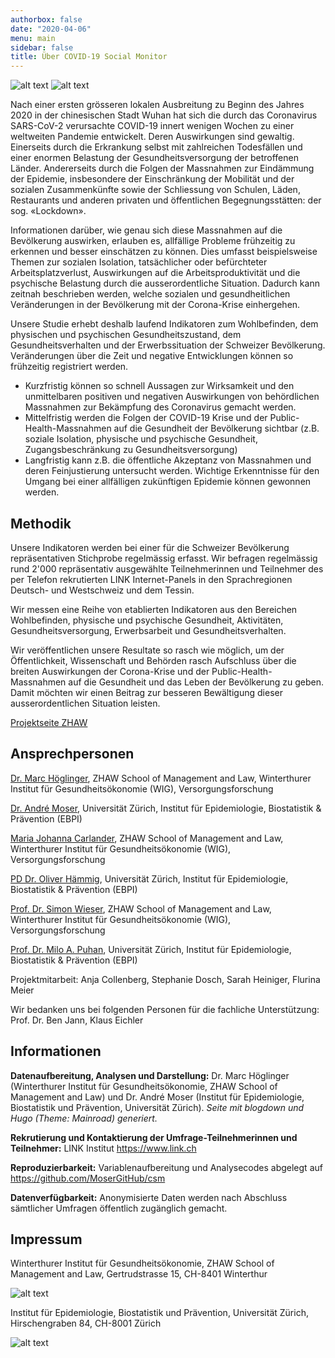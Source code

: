 ```yaml
---
authorbox: false
date: "2020-04-06"
menu: main
sidebar: false
title: Über COVID-19 Social Monitor
---
```


![alt text](/static/img/logo_ZHAW.jpg)
![alt text](/static/img/logo_UZH.jpeg)

Nach einer ersten grösseren lokalen Ausbreitung zu Beginn des Jahres 2020 in der chinesischen Stadt Wuhan hat sich die durch das Coronavirus SARS-CoV-2 verursachte COVID-19 innert wenigen Wochen zu einer weltweiten Pandemie entwickelt. Deren Auswirkungen sind gewaltig. Einerseits durch die Erkrankung selbst mit zahlreichen Todesfällen und einer enormen Belastung der Gesundheitsversorgung der betroffenen Länder. Andererseits durch die Folgen der Massnahmen zur Eindämmung der Epidemie, insbesondere der Einschränkung der Mobilität und der sozialen Zusammenkünfte sowie der Schliessung von Schulen, Läden, Restaurants und anderen privaten und öffentlichen Begegnungsstätten: der sog. «Lockdown».

Informationen darüber, wie genau sich diese Massnahmen auf die Bevölkerung auswirken, erlauben es, allfällige Probleme frühzeitig zu erkennen und besser einschätzen zu können. Dies umfasst beispielsweise Themen zur sozialen Isolation, tatsächlicher oder befürchteter Arbeitsplatzverlust, Auswirkungen auf die Arbeitsproduktivität und die psychische Belastung durch die ausserordentliche Situation. Dadurch kann zeitnah beschrieben werden, welche sozialen und gesundheitlichen Veränderungen in der Bevölkerung mit der Corona-Krise einhergehen.

Unsere Studie erhebt deshalb laufend Indikatoren zum Wohlbefinden, dem physischen und psychischen Gesundheitszustand, dem Gesundheitsverhalten und der Erwerbssituation der Schweizer Bevölkerung. Veränderungen über die Zeit und negative Entwicklungen können so frühzeitig registriert werden.

- Kurzfristig können so schnell Aussagen zur Wirksamkeit und den unmittelbaren positiven und negativen Auswirkungen von behördlichen Massnahmen zur Bekämpfung des Coronavirus gemacht werden.
- Mittelfristig werden die Folgen der COVID-19 Krise und der Public-Health-Massnahmen auf die Gesundheit der Bevölkerung sichtbar (z.B. soziale Isolation, physische und psychische Gesundheit, Zugangsbeschränkung zu Gesundheitsversorgung)
- Langfristig kann z.B. die öffentliche Akzeptanz von Massnahmen und deren Feinjustierung untersucht werden. Wichtige Erkenntnisse für den Umgang bei einer allfälligen zukünftigen Epidemie können gewonnen werden.

## Methodik

Unsere Indikatoren werden bei einer für die Schweizer Bevölkerung repräsentativen Stichprobe regelmässig erfasst. Wir befragen regelmässig rund 2'000 repräsentativ ausgewählte Teilnehmerinnen und Teilnehmer des per Telefon rekrutierten LINK Internet-Panels in den Sprachregionen Deutsch- und Westschweiz und dem Tessin.

Wir messen eine Reihe von etablierten Indikatoren aus den Bereichen Wohlbefinden, physische und psychische Gesundheit, Aktivitäten, Gesundheitsversorgung, Erwerbsarbeit und Gesundheitsverhalten.

Wir veröffentlichen unsere Resultate so rasch wie möglich, um der Öffentlichkeit, Wissenschaft und Behörden rasch Aufschluss über die breiten Auswirkungen der Corona-Krise und der Public-Health-Massnahmen auf die Gesundheit und das Leben der Bevölkerung zu geben. Damit möchten wir einen Beitrag zur besseren Bewältigung dieser ausserordentlichen Situation leisten.

[Projektseite ZHAW](https://www.zhaw.ch/de/sml/institute-zentren/wig/projekte/covid-19-social-monitor/)

## Ansprechpersonen

[Dr. Marc Höglinger](https://www.zhaw.ch/de/ueber-uns/person/hoeg/), ZHAW School of Management and Law, Winterthurer Institut für Gesundheitsökonomie (WIG), Versorgungsforschung

[Dr. André Moser](https://www.ebpi.uzh.ch/en/aboutus/departments/epidemiology/cde/teamcde/moser_andre.html), Universität Zürich, Institut für Epidemiologie, Biostatistik & Prävention (EBPI)

[Maria Johanna Carlander](https://www.zhaw.ch/de/ueber-uns/person/cara/), ZHAW School of Management and Law, Winterthurer Institut für Gesundheitsökonomie (WIG), Versorgungsforschung

[PD Dr. Oliver Hämmig](https://www.ebpi.uzh.ch/en/aboutus/departments/epidemiology/cde/groupleaderscde/haemmig.html), Universität Zürich, Institut für Epidemiologie, Biostatistik & Prävention (EBPI)

[Prof. Dr. Simon Wieser](https://www.zhaw.ch/de/ueber-uns/person/wiso/), ZHAW School of Management and Law, Winterthurer Institut für Gesundheitsökonomie (WIG), Versorgungsforschung

[Prof. Dr. Milo A. Puhan](https://www.ebpi.uzh.ch/de/aboutus/director.html), Universität Zürich, Institut für Epidemiologie, Biostatistik & Prävention (EBPI)

Projektmitarbeit: Anja Collenberg, Stephanie Dosch, Sarah Heiniger, Flurina Meier

Wir bedanken uns bei folgenden Personen für die fachliche Unterstützung: Prof. Dr. Ben Jann, Klaus Eichler

## Informationen

**Datenaufbereitung, Analysen und Darstellung:** Dr. Marc Höglinger (Winterthurer Institut für Gesundheitsökonomie, ZHAW School of Management and Law) und Dr. André Moser (Institut für Epidemiologie, Biostatistik und Prävention, Universität Zürich). *Seite mit blogdown und Hugo (Theme: Mainroad) generiert.*

**Rekrutierung und Kontaktierung der Umfrage-Teilnehmerinnen und Teilnehmer:** LINK Institut https://www.link.ch

**Reproduzierbarkeit:** Variablenaufbereitung und Analysecodes abgelegt auf https://github.com/MoserGitHub/csm

**Datenverfügbarkeit:** Anonymisierte Daten werden nach Abschluss sämtlicher Umfragen öffentlich zugänglich gemacht.

## Impressum

Winterthurer Institut für Gesundheitsökonomie, ZHAW School of Management and Law,
Gertrudstrasse 15,
CH-8401 Winterthur

![alt text](/static/img/logo_ZHAW.jpg)

Institut für Epidemiologie, Biostatistik und Prävention,
Universität Zürich,
Hirschengraben 84,
CH-8001 Zürich

![alt text](/static/img/logo_UZH.jpeg)